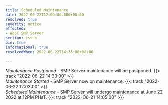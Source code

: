 ```yaml
---
title: Scheduled Maintenance
date: 2022-06-22T12:00:00.000+08:00
resolved: true
severity: notice
affected:
- WoSC SMP Server
section: issue
pin: true
informational: true
resolvedWhen: 2022-06-22T14:33:00+08:00

---
```

_Maintenance Postponed_ - SMP Server maintenance will be postponed. {{< track "2022-06-22 14:33:00" >}}  
_Maintenance Started_ - SMP Server now on maintenance. {{< track "2022-06-22 12:03:00" >}}  
_Scheduled Maintenance_ - SMP Server will undergo maintenance at June 22 2022 at 12PM PHsT. {{< track "2022-06-21 14:05:00" >}}